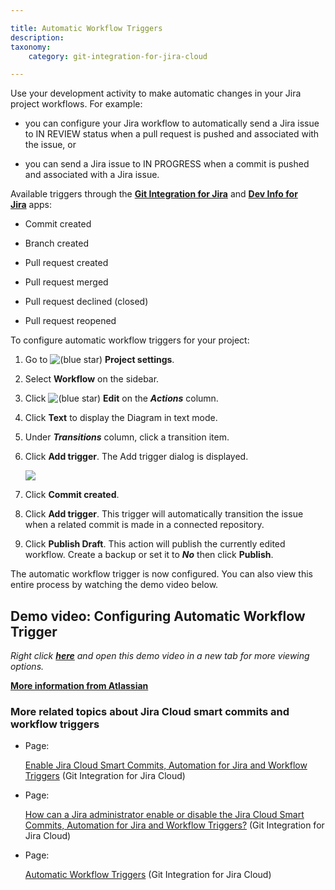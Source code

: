 ```yaml
---

title: Automatic Workflow Triggers
description:
taxonomy:
    category: git-integration-for-jira-cloud

---
```

Use your development activity to make automatic changes in your Jira project workflows. For example:

*   you can configure your Jira workflow to automatically send a Jira issue to IN REVIEW status when a pull request is pushed and associated with the issue, or

*   you can send a Jira issue to IN PROGRESS when a commit is pushed and associated with a Jira issue.


Available triggers through the [**Git Integration for Jira**](https://marketplace.atlassian.com/4984) and [**Dev Info for Jira**](https://marketplace.atlassian.com/1219270) apps:

*   Commit created

*   Branch created

*   Pull request created

*   Pull request merged

*   Pull request declined (closed)

*   Pull request reopened



To configure automatic workflow triggers for your project:

1.  Go to ![(blue star)](/wiki/s/-1639011364/6452/8b4898d3c114827e64ec143b4fa79bb76a6cfa5b/_/images/icons/emoticons/star_blue.png) **Project settings**.

2.  Select **Workflow** on the sidebar.

3.  Click ![(blue star)](/wiki/s/-1639011364/6452/8b4898d3c114827e64ec143b4fa79bb76a6cfa5b/_/images/icons/emoticons/star_blue.png) **Edit** on the _**Actions**_ column.

4.  Click **Text** to display the Diagram in text mode.

5.  Under _**Transitions**_ column, click a transition item.

6.  Click **Add trigger**. The Add trigger dialog is displayed.

    ![](https://bigbrassband.atlassian.net/wiki/download/attachments/1940783182/gitcloud-automatic-workflow-trigger-add-trigger(c).png?version=1&modificationDate=1631336969766&cacheVersion=1&api=v2)
7.  Click **Commit created**.

8.  Click **Add trigger**. This trigger will automatically transition the issue when a related commit is made in a connected repository.

9.  Click **Publish Draft**. This action will publish the currently edited workflow. Create a backup or set it to _**No**_ then click **Publish**.


The automatic workflow trigger is now configured. You can also view this entire process by watching the demo video below.

## Demo video: Configuring Automatic Workflow Trigger

_Right click_ [_**here**_](https://bigbrassband.wistia.com/medias/r8fm0tbrcs) _and open this demo video in a new tab for more viewing options._

[**More information from Atlassian**](https://confluence.atlassian.com/jirasoftwarecloud/configuring-development-tools-764478056.html#Configuringdevelopmenttools-Workflowtriggers)

### More related topics about Jira Cloud smart commits and workflow triggers

*   Page:

    [Enable Jira Cloud Smart Commits, Automation for Jira and Workflow Triggers](/wiki/spaces/GITCLOUD/pages/1940455528/Enable+Jira+Cloud+Smart+Commits%2C+Automation+for+Jira+and+Workflow+Triggers) (Git Integration for Jira Cloud)

*   Page:

    [How can a Jira administrator enable or disable the Jira Cloud Smart Commits, Automation for Jira and Workflow Triggers?](/wiki/spaces/GITCLOUD/pages/1940914229) (Git Integration for Jira Cloud)

*   Page:

    [Automatic Workflow Triggers](/wiki/spaces/GITCLOUD/pages/1940783182/Automatic+Workflow+Triggers) (Git Integration for Jira Cloud)